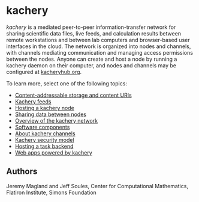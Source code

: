 # kachery

*kachery* is a mediated peer-to-peer information-transfer network for sharing scientific data files, live feeds, and calculation results between remote workstations and between lab computers and browser-based user interfaces in the cloud. The network is organized into nodes and channels, with channels mediating communication and managing access permissions between the nodes. Anyone can create and host a node by running a kachery daemon on their computer, and nodes and channels may be configured at [kacheryhub.org](https://kacheryhub.org).

To learn more, select one of the following topics:

* [Content-addressable storage and content URIs](./doc/content-uris.md)
* [Kachery feeds](./doc/feeds.md)
* [Hosting a kachery node](./doc/node-howto.md)
* [Sharing data between nodes](./doc/sharing-data.md)
* [Overview of the kachery network](./doc/network.md)
* [Software components](./doc/software-components.md)
* [About kachery channels](./doc/channel.md)
* [Kachery security model](./doc/security.md)
* [Hosting a task backend](./doc/tasks.md)
* [Web apps powered by kachery](./doc/web-apps.md)

## Authors

Jeremy Magland and Jeff Soules, Center for Computational Mathematics, Flatiron Institute, Simons Foundation